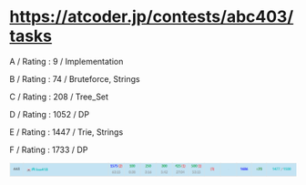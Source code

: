 # https://atcoder.jp/contests/abc403/tasks

A / Rating : $9$ / Implementation

B / Rating : $74$ / Bruteforce, Strings

C / Rating : $208$ / Tree_Set

D / Rating : $1052$ / DP

E / Rating : $1447$ / Trie, Strings

F / Rating : $1733$ / DP

![My Image](https://github.com/kss418/Atcoder/blob/main/ABC/Images/Standings/403.png)
